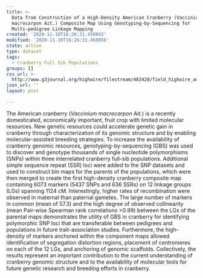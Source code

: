 ```yaml
---
title: >-
  Data from Construction of a High-Density American Cranberry (Vaccinium
  macrocarpon Ait.) Composite Map Using Genotyping-by-Sequencing for
  Multi-pedigree Linkage Mapping
created: '2020-11-10T16:26:31.450843'
modified: '2020-11-10T16:26:31.450856'
state: active
type: dataset
tags:
  - Cranberry Full Sib Populations
groups: []
csv_url: >-
  http://www.g3journal.org/highwire/filestream/483420/field_highwire_adjunct_files/1/FileS2.csv
json_url: ''
layout: post

---
```

<p>The American cranberry (<em>Vaccinium macrocarpon</em> Ait.) is a recently domesticated, economically important, fruit crop with limited molecular resources. New genetic resources could accelerate genetic gain in cranberry through characterization of its genomic structure and by enabling molecular-assisted breeding strategies. To increase the availability of cranberry genomic resources, genotyping-by-sequencing (GBS) was used to discover and genotype thousands of single nucleotide polymorphisms (SNPs) within three interrelated cranberry full-sib populations. Additional simple sequence repeat (SSR) loci were added to the SNP datasets and used to construct bin maps for the parents of the populations, which were then merged to create the first high-density cranberry composite map containing 6073 markers (5437 SNPs and 636 SSRs) on 12 linkage groups (LGs) spanning 1124 cM. Interestingly, higher rates of recombination were observed in maternal than paternal gametes. The large number of markers in common (mean of 57.3) and the high degree of observed collinearity (mean Pair-wise Spearman rank correlations &gt;0.99) between the LGs of the parental maps demonstrates the utility of GBS in cranberry for identifying polymorphic SNP loci that are transferable between pedigrees and populations in future trait-association studies. Furthermore, the high-density of markers anchored within the component maps allowed identification of segregation distortion regions, placement of centromeres on each of the 12 LGs, and anchoring of genomic scaffolds. Collectively, the results represent an important contribution to the current understanding of cranberry genomic structure and to the availability of molecular tools for future genetic research and breeding efforts in cranberry.</p>

